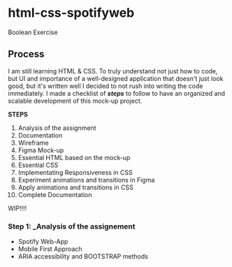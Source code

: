 # html-css-spotifyweb

Boolean Exercise

## Process

I am still learning HTML & CSS. To truly understand not just how to code, but UI and importance of a well-designed application that doesn't just look good, but it's written well I decided to not rush into writing the code immediately. 
I made a checklist of ***steps*** to follow to have an organized and scalable development of this mock-up project.  

**STEPS**  
1. Analysis of the assignment 
2. Documentation
3. Wireframe
4. Figma Mock-up
5. Essential HTML based on the mock-up
6. Essential CSS
7. Implementating Responsiveness in CSS
8. Experiment animations and transitions in Figma
9. Apply animations and transitions in CSS
10. Complete Documentation

WIP!!!!
### Step 1: _Analysis of the assignement 
- Spotify Web-App
- Mobile First Approach
- ARIA accessibility and BOOTSTRAP methods

